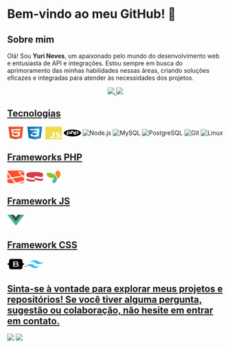 # Bem-vindo ao meu GitHub! 👋

## Sobre mim
Olá! Sou **Yuri Neves**, um apaixonado pelo mundo do desenvolvimento web e entusiasta de API e integrações. Estou sempre em busca do aprimoramento das minhas habilidades nessas áreas, criando soluções eficazes e integradas para atender às necessidades dos projetos.

<div align="center">
  <a href="https://github.com/yurineves92">
  <img height="150em" src="https://github-readme-stats.vercel.app/api?username=yurineves92&show_icons=true&theme=dark&include_all_commits=true&count_private=true"/>
  <img height="150em" src="https://github-readme-stats.vercel.app/api/top-langs/?username=yurineves92&layout=compact&langs_count=7&theme=dark"/>
</div>

## Tecnologias

<div style="display: inline-block">
  <img align="center" alt="HTML5" title="HTML5" height="30" width="40" src="https://raw.githubusercontent.com/devicons/devicon/master/icons/html5/html5-original.svg">
  <img align="center" alt="CSS3" title="CSS3" height="30" width="40" src="https://raw.githubusercontent.com/devicons/devicon/master/icons/css3/css3-original.svg">
  <img align="center" alt="JavaScript" title="JavaScript" height="30" width="40" src="https://raw.githubusercontent.com/devicons/devicon/master/icons/javascript/javascript-plain.svg">
  <img align="center" alt="PHP" title="PHP" height="30" width="40" src="https://raw.githubusercontent.com/devicons/devicon/master/icons/php/php-plain.svg">
  <img align="center" alt="Node.js" title="Node.js" height="30" width="40" src="https://cdn.jsdelivr.net/gh/devicons/devicon/icons/nodejs/nodejs-original.svg">
  <img align="center" alt="MySQL" title="MySQL" height="30" width="40" src="https://cdn.jsdelivr.net/gh/devicons/devicon/icons/mysql/mysql-original.svg">
  <img align="center" alt="PostgreSQL" title="PostgreSQL" height="30" width="40" src="https://cdn.jsdelivr.net/gh/devicons/devicon/icons/postgresql/postgresql-original.svg">
  <img align="center" alt="Git" title="Git" height="30" width="40" src="https://cdn.jsdelivr.net/gh/devicons/devicon/icons/git/git-original.svg">
  <img align="center" alt="Linux" title="Linux" height="30" width="40" src="https://cdn.jsdelivr.net/gh/devicons/devicon/icons/linux/linux-original.svg">
</div>

## Frameworks PHP

<div style="display: inline-block">
  <img align="center" alt="Laravel" title="Laravel" height="30" width="40" src="https://raw.githubusercontent.com/devicons/devicon/master/icons/laravel/laravel-plain.svg">
  <img align="center" alt="CakePHP" title="CakePHP" height="30" width="40" src="https://raw.githubusercontent.com/devicons/devicon/master/icons/cakephp/cakephp-original.svg">
  <img align="center" alt="Yii" title="Yii" height="30" width="40" src="https://raw.githubusercontent.com/devicons/devicon/master/icons/yii/yii-original.svg">
</div>

## Framework JS
<div>
  <img align="center" alt="Vue.js" title="Vue.js" height="30" width="40" src="https://raw.githubusercontent.com/devicons/devicon/master/icons/vuejs/vuejs-original.svg">
</div>

## Framework CSS
<div>
  <img align="center" alt="Bootstrap" title="Bootstrap" height="30" width="40" src="https://raw.githubusercontent.com/devicons/devicon/master/icons/bootstrap/bootstrap-plain.svg">
  <img align="center" alt="Tailwind CSS" title="Tailwind CSS" height="30" width="40" src="https://raw.githubusercontent.com/devicons/devicon/master/icons/tailwindcss/tailwindcss-plain.svg">
</div>

## Sinta-se à vontade para explorar meus projetos e repositórios! Se você tiver alguma pergunta, sugestão ou colaboração, não hesite em entrar em contato.
<div> 
  <a href="mailto:yurineves92@gmail.com"><img src="https://img.shields.io/badge/Gmail-D14836?style=for-the-badge&logo=gmail&logoColor=white" target="_blank"></a>
  <a href="https://www.linkedin.com/in/yuri-neves-555b44aa/" target="_blank"><img src="https://img.shields.io/badge/-LinkedIn-%230077B5?style=for-the-badge&logo=linkedin&logoColor=white" target="_blank"></a> 
</div>
